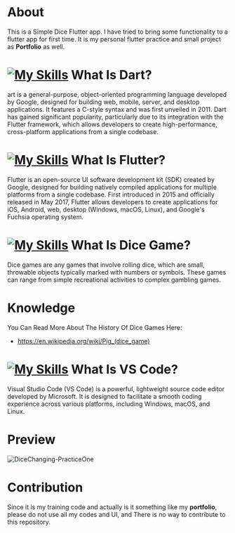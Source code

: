 # About
This is a Simple Dice Flutter app. I have tried to bring some functionality to a flutter app for first time. It is my personal flutter practice and small project as **Portfolio** as well.

# [![My Skills](https://skillicons.dev/icons?i=dart)](https://skillicons.dev) What Is Dart?
art is a general-purpose, object-oriented programming language developed by Google, designed for building web, mobile, server, and desktop applications. It features a C-style syntax and was first unveiled in 2011. Dart has gained significant popularity, particularly due to its integration with the Flutter framework, which allows developers to create high-performance, cross-platform applications from a single codebase.

# [![My Skills](https://skillicons.dev/icons?i=flutter)](https://skillicons.dev) What Is Flutter? 
Flutter is an open-source UI software development kit (SDK) created by Google, designed for building natively compiled applications for multiple platforms from a single codebase. First introduced in 2015 and officially released in May 2017, Flutter allows developers to create applications for iOS, Android, web, desktop (Windows, macOS, Linux), and Google's Fuchsia operating system.

# [![My Skills](https://skillicons.dev/icons?i=androidstudio)](https://skillicons.dev) What Is Dice Game?
Dice games are any games that involve rolling dice, which are small, throwable objects typically marked with numbers or symbols. These games can range from simple recreational activities to complex gambling games.

# Knowledge
You Can Read More About The History Of Dice Games Here:
- https://en.wikipedia.org/wiki/Pig_(dice_game)

# [![My Skills](https://skillicons.dev/icons?i=vscode)](https://skillicons.dev) What Is VS Code?
Visual Studio Code (VS Code) is a powerful, lightweight source code editor developed by Microsoft. It is designed to facilitate a smooth coding experience across various platforms, including Windows, macOS, and Linux.

# Preview
![DiceChanging-PracticeOne](https://github.com/user-attachments/assets/308b79d2-64f1-45a8-9714-f16f9cdf4823)

# Contribution
Since it is my training code and actually is it something like my **portfolio**, please do  not use all my codes and UI, and There is no way to contribute to this repository.

